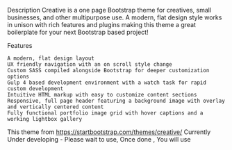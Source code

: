 
Description
Creative is a one page Bootstrap theme for creatives, small businesses, and other multipurpose use. A modern, flat design style works in unison with rich features and plugins making this theme a great boilerplate for your next Bootstrap based project!

Features

    A modern, flat design layout
    UX friendly navigation with an on scroll style change
    Custom SASS compiled alongside Bootstrap for deeper customization options
    Gulp 4 based development environment with a watch task for rapid custom development
    Intuitive HTML markup with easy to customize content sections
    Responsive, full page header featuring a background image with overlay and vertically centered content
    Fully functional portfolio image grid with hover captions and a working lightbox gallery

This theme from https://startbootstrap.com/themes/creative/
Currently Under developing - Please wait to use, Once done , You will use